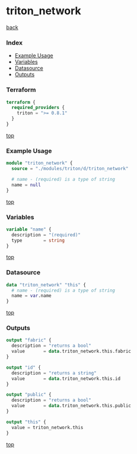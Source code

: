 # triton_network

[back](../triton.md)

### Index

- [Example Usage](#example-usage)
- [Variables](#variables)
- [Datasource](#datasource)
- [Outputs](#outputs)

### Terraform

```terraform
terraform {
  required_providers {
    triton = ">= 0.8.1"
  }
}
```

[top](#index)

### Example Usage

```terraform
module "triton_network" {
  source = "./modules/triton/d/triton_network"

  # name - (required) is a type of string
  name = null
}
```

[top](#index)

### Variables

```terraform
variable "name" {
  description = "(required)"
  type        = string
}
```

[top](#index)

### Datasource

```terraform
data "triton_network" "this" {
  # name - (required) is a type of string
  name = var.name
}
```

[top](#index)

### Outputs

```terraform
output "fabric" {
  description = "returns a bool"
  value       = data.triton_network.this.fabric
}

output "id" {
  description = "returns a string"
  value       = data.triton_network.this.id
}

output "public" {
  description = "returns a bool"
  value       = data.triton_network.this.public
}

output "this" {
  value = triton_network.this
}
```

[top](#index)